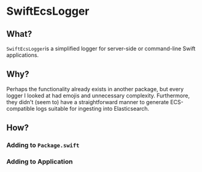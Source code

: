 # SwiftEcsLogger

## What?

`SwiftEcsLogger`is a simplified logger for server-side or command-line Swift applications.  

## Why?

Perhaps the functionality already exists in another package, but every logger I looked at had emojis and unnecessary complexity.  Furthermore, they didn't (seem to) have a straightforward manner to generate ECS-compatible logs suitable for ingesting into Elasticsearch.

## How?

### Adding to `Package.swift`

### Adding to Application



